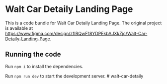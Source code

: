 
  # Walt Car Detaily Landing Page

  This is a code bundle for Walt Car Detaily Landing Page. The original project is available at https://www.figma.com/design/zfIRQwF18YDPEkbAJXkZjc/Walt-Car-Detaily-Landing-Page.

  ## Running the code

  Run `npm i` to install the dependencies.

  Run `npm run dev` to start the development server.
  #   w a l t - c a r - d e t a i l y  
 